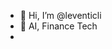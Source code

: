 - 👋 Hi, I’m @leventicli
- 👀 AI, Finance Tech
- 

<!---
leventicli/leventicli is a ✨ special ✨ repository because its `README.md` (this file) appears on your GitHub profile.
You can click the Preview link to take a look at your changes.
--->

